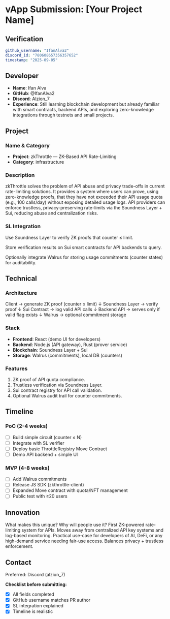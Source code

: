# vApp Submission: [Your Project Name]

## Verification
```yaml
github_username: "IfanAlva2"
discord_id: "780608657356357652"
timestamp: "2025-09-05"
```

## Developer
- **Name**: Ifan Alva
- **GitHub**: @IfanAlva2
- **Discord**: Alzion_7
- **Experience**: Still learning blockchain development but already familiar with smart contracts, backend APIs, and exploring zero-knowledge integrations through testnets and small projects.

## Project

### Name & Category
- **Project**: zkThrottle — ZK-Based API Rate-Limiting
- **Category**: infrastructure

### Description
zkThrottle solves the problem of API abuse and privacy trade-offs in current rate-limiting solutions.
It provides a system where users can prove, using zero-knowledge proofs, that they have not exceeded their API usage quota (e.g., 100 calls/day) without exposing detailed usage logs.
API providers can enforce trustless, privacy-preserving rate-limits via the Soundness Layer + Sui, reducing abuse and centralization risks.

### SL Integration  
Use Soundness Layer to verify ZK proofs that counter ≤ limit.

Store verification results on Sui smart contracts for API backends to query.

Optionally integrate Walrus for storing usage commitments (counter states) for auditability.

## Technical

### Architecture
Client → generate ZK proof (counter ≤ limit)
   ↓
Soundness Layer → verify proof
   ↓
Sui Contract → log valid API calls
   ↓
Backend API → serves only if valid flag exists
   ↓
Walrus → optional commitment storage

### Stack
- **Frontend**: React (demo UI for developers)
- **Backend**: Node.js (API gateway), Rust (prover service)
- **Blockchain**: Soundness Layer + Sui
- **Storage**: Walrus (commitments), local DB (counters)

### Features
1. ZK proof of API quota compliance.
2. Trustless verification via Soundness Layer.
3. Sui contract registry for API call validation.
4. Optional Walrus audit trail for counter commitments.

## Timeline

### PoC (2-4 weeks)
- [ ] Build simple circuit (counter ≤ N)
- [ ] Integrate with SL verifier
- [ ] Deploy basic ThrottleRegistry Move Contract
- [ ] Demo API backend + simple UI

### MVP (4-8 weeks)  
- [ ] Add Walrus commitments
- [ ] Release JS SDK (zkthrottle-client)
- [ ] Expanded Move contract with quota/NFT management
- [ ] Public test with ≥20 users

## Innovation
What makes this unique? Why will people use it?
First ZK-powered rate-limiting system for APIs.
Moves away from centralized API key systems and log-based monitoring.
Practical use-case for developers of AI, DeFi, or any high-demand service needing fair-use access.
Balances privacy + trustless enforcement.

## Contact
Preferred: Discord (alzion_7)


**Checklist before submitting:**
- [x] All fields completed
- [x] GitHub username matches PR author  
- [x] SL integration explained
- [x] Timeline is realistic
